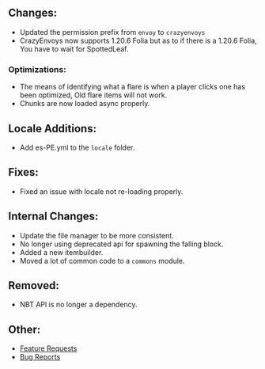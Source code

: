 ## Changes:
* Updated the permission prefix from `envoy` to `crazyenvoys`
* CrazyEnvoys now supports 1.20.6 Folia but as to if there is a 1.20.6 Folia, You have to wait for SpottedLeaf.

### Optimizations:
* The means of identifying what a flare is when a player clicks one has been optimized, Old flare items will not work.
* Chunks are now loaded async properly.

## Locale Additions:
* Add es-PE.yml to the `locale` folder.

## Fixes:
* Fixed an issue with locale not re-loading properly.

## Internal Changes:
* Update the file manager to be more consistent.
* No longer using deprecated api for spawning the falling block.
* Added a new itembuilder.
* Moved a lot of common code to a `commons` module.

## Removed:
* NBT API is no longer a dependency.

## Other:
* [Feature Requests](https://github.com/Crazy-Crew/CrazyEnvoys/discussions/categories/features)
* [Bug Reports](https://github.com/Crazy-Crew/CrazyEnvoys/issues)
